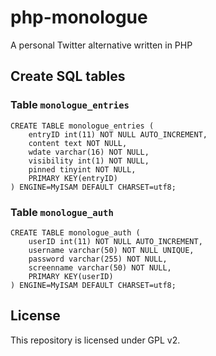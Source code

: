 # php-monologue

A personal Twitter alternative written in PHP

## Create SQL tables
### Table `monologue_entries`
```
CREATE TABLE monologue_entries (
    entryID int(11) NOT NULL AUTO_INCREMENT, 
    content text NOT NULL, 
    wdate varchar(16) NOT NULL, 
    visibility int(1) NOT NULL, 
    pinned tinyint NOT NULL, 
    PRIMARY KEY(entryID)
) ENGINE=MyISAM DEFAULT CHARSET=utf8;
```
### Table `monologue_auth`
```
CREATE TABLE monologue_auth (
    userID int(11) NOT NULL AUTO_INCREMENT, 
    username varchar(50) NOT NULL UNIQUE, 
    password varchar(255) NOT NULL, 
    screenname varchar(50) NOT NULL, 
    PRIMARY KEY(userID)
) ENGINE=MyISAM DEFAULT CHARSET=utf8;
```

## License
This repository is licensed under GPL v2.
